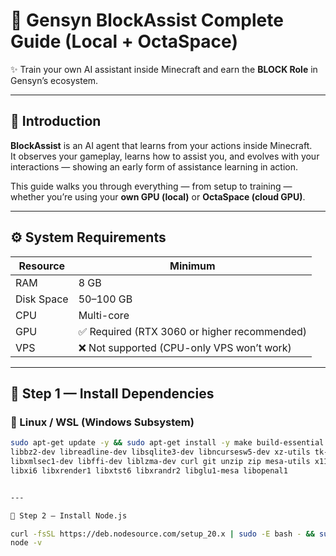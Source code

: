 # 🧠 Gensyn BlockAssist Complete Guide (Local + OctaSpace)

✨ Train your own AI assistant inside Minecraft and earn the **BLOCK Role** in Gensyn’s ecosystem.

---

## 📘 Introduction

**BlockAssist** is an AI agent that learns from your actions inside Minecraft.  
It observes your gameplay, learns how to assist you, and evolves with your interactions — showing an early form of assistance learning in action.

This guide walks you through everything — from setup to training — whether you’re using your **own GPU (local)** or **OctaSpace (cloud GPU)**.

---

## ⚙️ System Requirements

| Resource | Minimum |
|-----------|----------|
| RAM | 8 GB |
| Disk Space | 50–100 GB |
| CPU | Multi-core |
| GPU | ✅ Required (RTX 3060 or higher recommended) |
| VPS | ❌ Not supported (CPU-only VPS won’t work) |

---

## 🧰 Step 1 — Install Dependencies

### 🐧 Linux / WSL (Windows Subsystem)

```bash
sudo apt-get update -y && sudo apt-get install -y make build-essential gcc libssl-dev zlib1g-dev \
libbz2-dev libreadline-dev libsqlite3-dev libncursesw5-dev xz-utils tk-dev libxml2-dev \
libxmlsec1-dev libffi-dev liblzma-dev curl git unzip zip mesa-utils x11-apps x11-xserver-utils \
libxi6 libxrender1 libxtst6 libxrandr2 libglu1-mesa libopenal1


---

🧩 Step 2 — Install Node.js

curl -fsSL https://deb.nodesource.com/setup_20.x | sudo -E bash - && sudo apt update && sudo apt install -y nodejs
node -v
